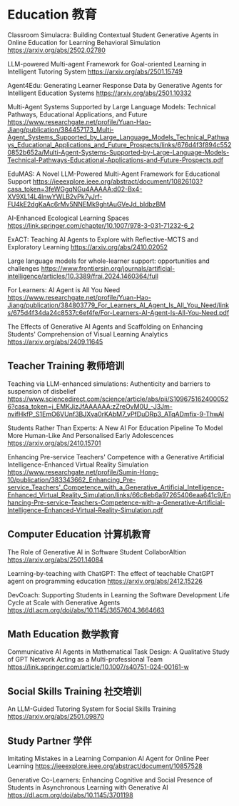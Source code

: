 # Education 教育
Classroom Simulacra: Building Contextual Student Generative Agents in Online Education for Learning Behavioral Simulation
https://arxiv.org/abs/2502.02780

LLM-powered Multi-agent Framework for Goal-oriented Learning in Intelligent Tutoring System
https://arxiv.org/abs/2501.15749

Agent4Edu: Generating Learner Response Data by Generative Agents for Intelligent Education Systems
https://arxiv.org/abs/2501.10332

Multi-Agent Systems Supported by Large Language Models: Technical Pathways, Educational Applications, and Future https://www.researchgate.net/profile/Yuan-Hao-Jiang/publication/384457173_Multi-Agent_Systems_Supported_by_Large_Language_Models_Technical_Pathways_Educational_Applications_and_Future_Prospects/links/676d4f3f894c5520852b652a/Multi-Agent-Systems-Supported-by-Large-Language-Models-Technical-Pathways-Educational-Applications-and-Future-Prospects.pdf

EduMAS: A Novel LLM-Powered Multi-Agent Framework for Educational Support
https://ieeexplore.ieee.org/abstract/document/10826103?casa_token=3feWGgqNGu4AAAAA:d02-Bx4-XV9XL14L4InwYWLB2vPk7yJrf-FU4kE2dgKaAc6rMv5NNEMk9ghtAuGVeJd_bldbzBM

AI-Enhanced Ecological Learning Spaces
https://link.springer.com/chapter/10.1007/978-3-031-71232-6_2

ExACT: Teaching AI Agents to Explore with Reflective-MCTS and Exploratory Learning
https://arxiv.org/abs/2410.02052

Large language models for whole-learner support: opportunities and challenges
https://www.frontiersin.org/journals/artificial-intelligence/articles/10.3389/frai.2024.1460364/full

For Learners: AI Agent is All You Need
https://www.researchgate.net/profile/Yuan-Hao-Jiang/publication/384803779_For_Learners_AI_Agent_Is_All_You_Need/links/675d4f34da24c8537c6ef4fe/For-Learners-AI-Agent-Is-All-You-Need.pdf

The Effects of Generative AI Agents and Scaffolding on Enhancing Students' Comprehension of Visual Learning Analytics
https://arxiv.org/abs/2409.11645

## Teacher Training 教师培训
Teaching via LLM-enhanced simulations: Authenticity and barriers to suspension of disbelief
https://www.sciencedirect.com/science/article/abs/pii/S1096751624000526?casa_token=j_EMKJizJfAAAAAA:zZreOvM0U_-J3Jm-nvifHkfP_S1EmO6VUnf3BJXva0rKAbM7_vPfDuDRp3_ATqADmfix-9-ThwAl

Students Rather Than Experts: A New AI For Education Pipeline To Model More Human-Like And Personalised Early Adolescences
https://arxiv.org/abs/2410.15701

Enhancing Pre-service Teachers' Competence with a Generative Artificial Intelligence-Enhanced Virtual Reality Simulation
https://www.researchgate.net/profile/Sumin-Hong-10/publication/383343662_Enhancing_Pre-service_Teachers'_Competence_with_a_Generative_Artificial_Intelligence-Enhanced_Virtual_Reality_Simulation/links/66c8eb6a97265406eaa641c9/Enhancing-Pre-service-Teachers-Competence-with-a-Generative-Artificial-Intelligence-Enhanced-Virtual-Reality-Simulation.pdf

## Computer Education 计算机教育
The Role of Generative AI in Software Student CollaborAItion
https://arxiv.org/abs/2501.14084

Learning-by-teaching with ChatGPT: The effect of teachable ChatGPT agent on programming education
https://arxiv.org/abs/2412.15226

DevCoach: Supporting Students in Learning the Software Development Life Cycle at Scale with Generative Agents
https://dl.acm.org/doi/abs/10.1145/3657604.3664663

## Math Education 数学教育
Communicative AI Agents in Mathematical Task Design: A Qualitative Study of GPT Network Acting as a Multi-professional Team
https://link.springer.com/article/10.1007/s40751-024-00161-w


## Social Skills Training 社交培训
An LLM-Guided Tutoring System for Social Skills Training
https://arxiv.org/abs/2501.09870

## Study Partner 学伴
Imitating Mistakes in a Learning Companion AI Agent for Online Peer Learning
https://ieeexplore.ieee.org/abstract/document/10857528

Generative Co-Learners: Enhancing Cognitive and Social Presence of Students in Asynchronous Learning with Generative AI
https://dl.acm.org/doi/abs/10.1145/3701198
